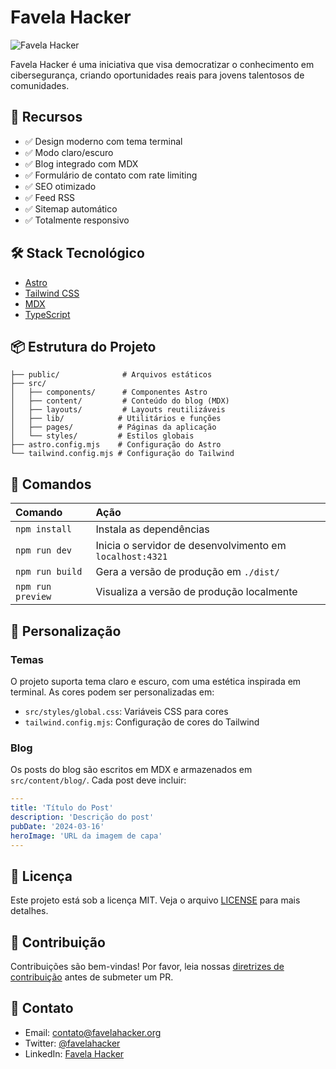 # Favela Hacker

![Favela Hacker](https://images.pexels.com/photos/3861958/pexels-photo-3861958.jpeg)

Favela Hacker é uma iniciativa que visa democratizar o conhecimento em cibersegurança, criando oportunidades reais para jovens talentosos de comunidades.

## 🚀 Recursos

- ✅ Design moderno com tema terminal
- ✅ Modo claro/escuro
- ✅ Blog integrado com MDX
- ✅ Formulário de contato com rate limiting
- ✅ SEO otimizado
- ✅ Feed RSS
- ✅ Sitemap automático
- ✅ Totalmente responsivo

## 🛠️ Stack Tecnológico

- [Astro](https://astro.build)
- [Tailwind CSS](https://tailwindcss.com)
- [MDX](https://mdxjs.com)
- [TypeScript](https://www.typescriptlang.org)

## 📦 Estrutura do Projeto

```
├── public/              # Arquivos estáticos
├── src/
│   ├── components/      # Componentes Astro
│   ├── content/         # Conteúdo do blog (MDX)
│   ├── layouts/         # Layouts reutilizáveis
│   ├── lib/            # Utilitários e funções
│   ├── pages/          # Páginas da aplicação
│   └── styles/         # Estilos globais
├── astro.config.mjs    # Configuração do Astro
└── tailwind.config.mjs # Configuração do Tailwind
```

## 🧞 Comandos

| Comando                   | Ação                                                     |
| :----------------------- | :------------------------------------------------------- |
| `npm install`            | Instala as dependências                                  |
| `npm run dev`            | Inicia o servidor de desenvolvimento em `localhost:4321` |
| `npm run build`          | Gera a versão de produção em `./dist/`                  |
| `npm run preview`        | Visualiza a versão de produção localmente               |

## 🎨 Personalização

### Temas

O projeto suporta tema claro e escuro, com uma estética inspirada em terminal. As cores podem ser personalizadas em:

- `src/styles/global.css`: Variáveis CSS para cores
- `tailwind.config.mjs`: Configuração de cores do Tailwind

### Blog

Os posts do blog são escritos em MDX e armazenados em `src/content/blog/`. Cada post deve incluir:

```yaml
---
title: 'Título do Post'
description: 'Descrição do post'
pubDate: '2024-03-16'
heroImage: 'URL da imagem de capa'
---
```

## 📝 Licença

Este projeto está sob a licença MIT. Veja o arquivo [LICENSE](LICENSE) para mais detalhes.

## 👥 Contribuição

Contribuições são bem-vindas! Por favor, leia nossas [diretrizes de contribuição](CONTRIBUTING.md) antes de submeter um PR.

## 📧 Contato

- Email: contato@favelahacker.org
- Twitter: [@favelahacker](https://twitter.com/favelahacker)
- LinkedIn: [Favela Hacker](https://linkedin.com/company/favelahacker)